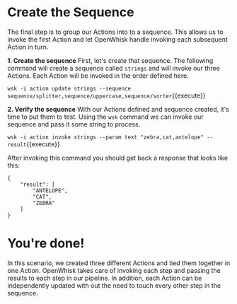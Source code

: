 # Create the Sequence

The final step is to group our Actions into to a sequence.  This allows us to invoke the first Action and let OpenWhisk handle
invoking each subsequent Action in turn.

**1.  Create the sequence**
First, let's create that sequence.  The following command will create a sequence called `strings` and will invoke our three Actions.
Each Action will be invoked in the order defined here.

``wsk -i action update strings --sequence sequence/splitter,sequence/uppercase,sequence/sorter``{{execute}}

**2.  Verify the sequence**
With our Actions defined and sequence created, it's time to put them to test.  Using the `wsk` command we can invoke our sequence
and pass it some string to process.

``wsk -i action invoke strings --param text "zebra,cat,antelope" --result``{{execute}}

After invoking this command you should get back a response that looks like this:

```
{
    "result": [
        "ANTELOPE",
        "CAT",
        "ZEBRA"
    ]
}
```

# You're done!

In this scenario, we created three different Actions and tied them together in one Action.  OpenWhisk takes care of invoking each step 
and passing the results to each step in our pipeline.  In addition, each Action can be independently updated with out the need to touch 
every other step in the sequence.
